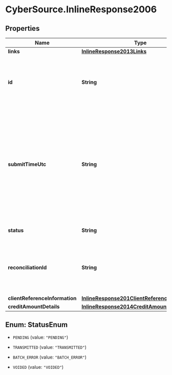 # CyberSource.InlineResponse2006

## Properties
Name | Type | Description | Notes
------------ | ------------- | ------------- | -------------
**links** | [**InlineResponse2013Links**](InlineResponse2013Links.md) |  | [optional] 
**id** | **String** | An unique identification number assigned by CyberSource to identify the submitted request. | [optional] 
**submitTimeUtc** | **String** | Time of request in UTC. &#x60;Format: YYYY-MM-DDThh:mm:ssZ&#x60;  Example 2016-08-11T22:47:57Z equals August 11, 2016, at 22:47:57 (10:47:57 p.m.). The T separates the date and the time. The Z indicates UTC.  | [optional] 
**status** | **String** | The status of the submitted transaction. | [optional] 
**reconciliationId** | **String** | The reconciliation id for the submitted transaction. This value is not returned for all processors.  | [optional] 
**clientReferenceInformation** | [**InlineResponse201ClientReferenceInformation**](InlineResponse201ClientReferenceInformation.md) |  | [optional] 
**creditAmountDetails** | [**InlineResponse2014CreditAmountDetails**](InlineResponse2014CreditAmountDetails.md) |  | [optional] 


<a name="StatusEnum"></a>
## Enum: StatusEnum


* `PENDING` (value: `"PENDING"`)

* `TRANSMITTED` (value: `"TRANSMITTED"`)

* `BATCH_ERROR` (value: `"BATCH_ERROR"`)

* `VOIDED` (value: `"VOIDED"`)




